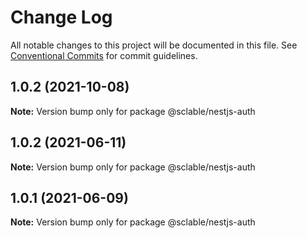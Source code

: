 # Change Log

All notable changes to this project will be documented in this file.
See [Conventional Commits](https://conventionalcommits.org) for commit guidelines.

## 1.0.2 (2021-10-08)

**Note:** Version bump only for package @sclable/nestjs-auth





## 1.0.2 (2021-06-11)

**Note:** Version bump only for package @sclable/nestjs-auth





## 1.0.1 (2021-06-09)

**Note:** Version bump only for package @sclable/nestjs-auth

